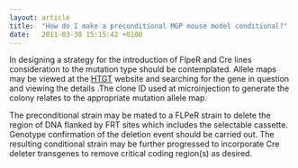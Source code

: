 ```yaml
---
layout: article
title:  "How do I make a preconditional MGP mouse model conditional?"
date:   2011-03-30 15:15:42 +0100
---
```


In designing a strategy for the introduction of FlpeR and Cre lines consideration to the mutation type should be contemplated. Allele maps may be viewed at the [HTGT][link-htgt] website and searching for the gene in question and viewing the details .The clone ID used at microinjection to generate the colony relates to the appropriate mutation allele map.

The preconditional strain may be mated to a FLPeR strain to delete the region of DNA flanked by FRT sites which includes the selectable cassette. Genotype confirmation of the deletion event should be carried out. The resulting conditional strain may be further progressed to incorporate Cre deleter transgenes to remove critical coding region(s) as desired.

[link-htgt]: http://www.sanger.ac.uk/htgt/htgt2